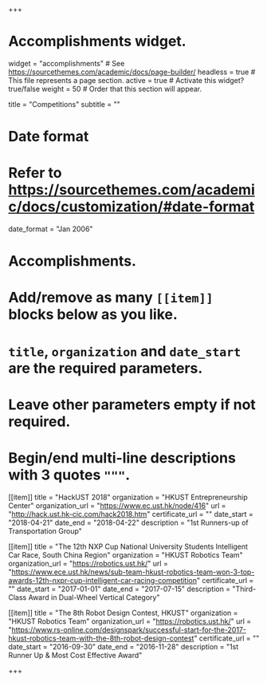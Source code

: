 +++
# Accomplishments widget.
widget = "accomplishments"  # See https://sourcethemes.com/academic/docs/page-builder/
headless = true  # This file represents a page section.
active = true  # Activate this widget? true/false
weight = 50  # Order that this section will appear.

title = "Competitions"
subtitle = ""

# Date format
#   Refer to https://sourcethemes.com/academic/docs/customization/#date-format
date_format = "Jan 2006"

# Accomplishments.
#   Add/remove as many `[[item]]` blocks below as you like.
#   `title`, `organization` and `date_start` are the required parameters.
#   Leave other parameters empty if not required.
#   Begin/end multi-line descriptions with 3 quotes `"""`.

[[item]]
  title = "HackUST 2018"
  organization = "HKUST Entrepreneurship Center"
  organization_url = "https://www.ec.ust.hk/node/416"
  url = "http://hack.ust.hk-cic.com/hack2018.htm"
  certificate_url = ""
  date_start = "2018-04-21"
  date_end = "2018-04-22"
  description = "1st Runners-up of Transportation Group"


[[item]]
  title = "The 12th NXP Cup National University Students Intelligent Car Race, South China Region"
  organization = "HKUST Robotics Team"
  organization_url = "https://robotics.ust.hk/"
  url = "https://www.ece.ust.hk/news/sub-team-hkust-robotics-team-won-3-top-awards-12th-nxpr-cup-intelligent-car-racing-competition"
  certificate_url = ""
  date_start = "2017-01-01"
  date_end = "2017-07-15"
  description = "Third-Class Award in Dual-Wheel Vertical Category"

[[item]]
  title = "The 8th Robot Design Contest, HKUST"
  organization = "HKUST Robotics Team"
  organization_url = "https://robotics.ust.hk/"
  url = "https://www.rs-online.com/designspark/successful-start-for-the-2017-hkust-robotics-team-with-the-8th-robot-design-contest"
  certificate_url = ""
  date_start = "2016-09-30"
  date_end = "2016-11-28"
  description = "1st Runner Up & Most Cost Effective Award"

+++
